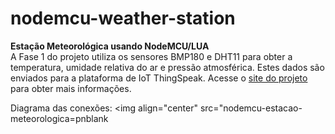 # nodemcu-weather-station
<strong>Estação Meteorológica usando NodeMCU/LUA</strong><br />
A Fase 1 do projeto utiliza os sensores BMP180 e DHT11 para obter a temperatura, umidade relativa do ar e pressão atmosférica. Estes dados são enviados para a plataforma de IoT ThingSpeak. Acesse o <a target="_blank" href="http://www.fatecjd.edu.br/estacao/">site do projeto</a> para obter mais informações.<br />

Diagrama das conexões:
<img align="center" src="nodemcu-estacao-meteorologica=pnblank
 
